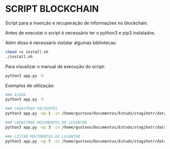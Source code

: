 # SCRIPT BLOCKCHAIN

Script para a inserção e recuperação de informações no blockchain.

Antes de executar o script é necessário ter o python3 e pip3 instalados.

Além disso é necessário instalar algumas bibliotecas:
```sh
chmod +x install.sh
./install.sh
``` 

Para visualizar o manual de execução do script:
```sh
python3 app.py -h
```

Exemplos de utilização:
```sh
### AJUDA
python3 app.py -h

### CADASTRAR PACIENTES
python3 app.py -op 1 -in /home/gustavo/Documentos/Estudo/stagihotr/datasets/pacientes.csv

### CADASTRAR MOVIMENTOS DE LEVANTAR
python3 app.py -op 3 -in /home/gustavo/Documentos/Estudo/stagihotr/datasets/movimento_levantar.csv

### LISTAR MOVIMENTOS DE LEVANTAR
python3 app.py -op 7 -in /home/gustavo/Documentos/Estudo/stagihotr/datasets/levantar_hashs.csv -out /home/gustavo/Documentos/Estudo/stagihotr/datasets/movimentos_get.csv
```